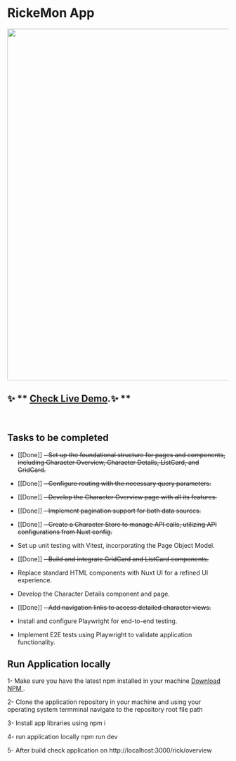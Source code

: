 # RickeMon App

<a alt="DA-DESK logo" href="(https://leafy-malasada-eb9968.netlify.app/rick/overview)](https://leafy-malasada-eb9968.netlify.app/rick/overview" target="_blank" rel="noreferrer"><img src="https://yousry2.github.io/Rickemon/screenshot.png" width="800"></a>

## ✨ ** [Check Live Demo](https://leafy-malasada-eb9968.netlify.app/rick/overview).✨ **

<br>

## Tasks to be completed

- [[Done]] ~~- Set up the foundational structure for pages and components, including Character Overview, Character Details, ListCard, and GridCard.~~

- [[Done]] ~~- Configure routing with the necessary query parameters.~~

- [[Done]] ~~- Develop the Character Overview page with all its features.~~

- [[Done]] ~~- Implement pagination support for both data sources.~~

- [[Done]] ~~- Create a Character Store to manage API calls, utilizing API configurations from Nuxt config.~~

- Set up unit testing with Vitest, incorporating the Page Object Model.

- [[Done]] ~~- Build and integrate GridCard and ListCard components.~~

- Replace standard HTML components with Nuxt UI for a refined UI experience.

- Develop the Character Details component and page.

- [[Done]] ~~- Add navigation links to access detailed character views.~~

- Install and configure Playwright for end-to-end testing.

- Implement E2E tests using Playwright to validate application functionality.
  <br>

## Run Application locally

1- Make sure you have the latest npm installed in your machine [Download NPM ](https://nodejs.org/en/download).

2- Clone the application repository in your machine and using your operating system termminal navigate to the repository root file path

3- Install app libraries using npm i

4- run application locally npm run dev

5- After build check application on http://localhost:3000/rick/overview
